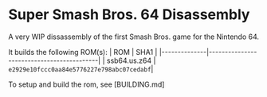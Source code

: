 # Super Smash Bros. 64 Disassembly
A very WIP dissassembly of the first Smash Bros. game for the Nintendo 64.

It builds the following ROM(s):
| ROM          | SHA1                                      |
|--------------|-------------------------------------------|
| ssb64.us.z64 | `e2929e10fccc0aa84e5776227e798abc07cedabf`|

To setup and build the rom, see [BUILDING.md]

